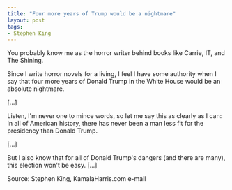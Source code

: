 ```yaml
---
title: "Four more years of Trump would be a nightmare"
layout: post
tags:
- Stephen King
---
```


You probably know me as the horror writer behind books like Carrie, IT, and The Shining.

Since I write horror novels for a living, I feel I have some authority when I say that four more years of Donald Trump in the White House would be an absolute nightmare.

[...]

Listen, I'm never one to mince words, so let me say this as clearly as I can: In all of American history, there has never been a man less fit for the presidency than Donald Trump.

[...]

But I also know that for all of Donald Trump's dangers (and there are many), this election won't be easy. [...]

Source: Stephen King, KamalaHarris.com e-mail
